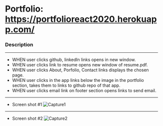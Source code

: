 # Portfolio: https://portfolioreact2020.herokuapp.com/
### Description
----------------------------------------------------------------------
- WHEN user clicks github, linkedIn links opens in new window.
- WHEN user clicks link to resume opens new window of resume.pdf.
- WHEN user clicks About, Porfolio, Contact links displays the chosen page.
- WHEN user clicks in the app links below the image in the portfolio section, takes them to links to github repo of that app.
- WHEN user clicks email link on footer section opens links to send email.
----------------------------------------------------------------------
- Screen shot #1
![Capture1](https://user-images.githubusercontent.com/58144039/92349971-79562d80-f08c-11ea-8664-15e402058b6a.PNG)

-----------------------------------------------------------------------------------------------------------------
- Screen shot #2
![Capture2](https://user-images.githubusercontent.com/58144039/92350032-9f7bcd80-f08c-11ea-974b-9dee770152bf.PNG)
